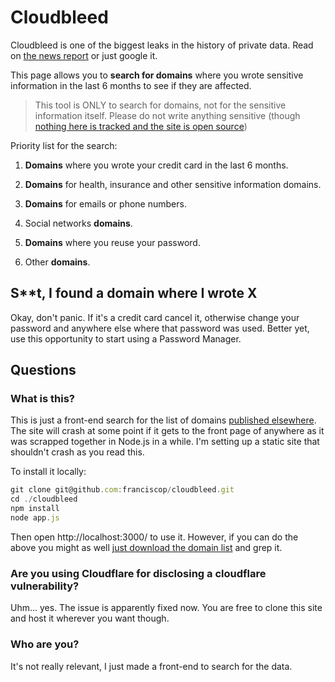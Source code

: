 # Cloudbleed

Cloudbleed is one of the biggest leaks in the history of private data. Read on [the news report](https://www.cyberscoop.com/cloudflare-has-been-leaking-massive-data-for-months/) or just google it.

This page allows you to **search for domains** where you wrote sensitive information in the last 6 months to see if they are affected.

> This tool is ONLY to search for domains, not for the sensitive information itself. Please do not write anything sensitive (though [nothing here is tracked and the site is open source](https://github.com/franciscop/cloudbleed))

Priority list for the search:

1. **Domains** where you wrote your credit card in the last 6 months.

2. **Domains** for health, insurance and other sensitive information domains.

3. **Domains** for emails or phone numbers.

4. Social networks **domains**.

5. **Domains** where you reuse your password.

6. Other **domains**.



## S**t, I found a domain where I wrote X

Okay, don't panic. If it's a credit card cancel it, otherwise change your password and anywhere else where that password was used. Better yet, use this opportunity to start using a Password Manager.



## Questions

### What is this?

This is just a front-end search for the list of domains [published elsewhere](https://github.com/pirate/sites-using-cloudflare/). The site will crash at some point if it gets to the front page of anywhere as it was scrapped together in Node.js in a while. I'm setting up a static site that shouldn't crash as you read this.

To install it locally:

```js
git clone git@github.com:franciscop/cloudbleed.git
cd ./cloudbleed
npm install
node app.js
```

Then open http://localhost:3000/ to use it. However, if you can do the above you might as well [just download the domain list](https://github.com/pirate/sites-using-cloudflare/) and grep it.



### Are you using Cloudflare for disclosing a cloudflare vulnerability?

Uhm... yes. The issue is apparently fixed now. You are free to clone this site and host it wherever you want though.



### Who are you?

It's not really relevant, I just made a front-end to search for the data.
